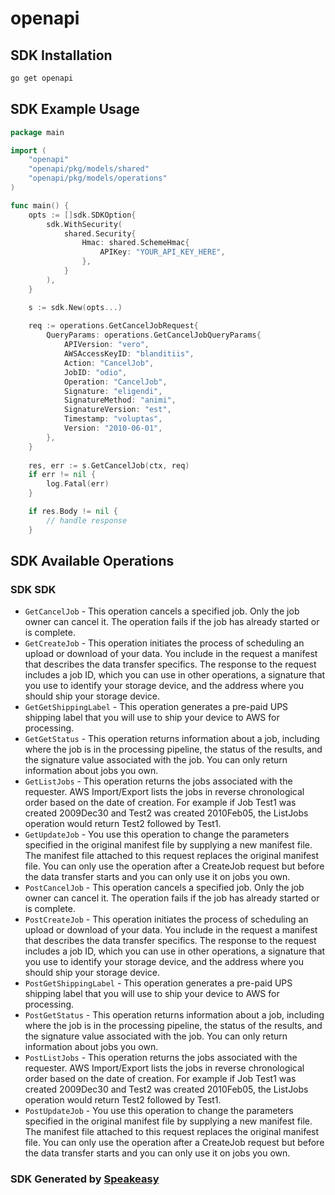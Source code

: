 # openapi

<!-- Start SDK Installation -->
## SDK Installation

```bash
go get openapi
```
<!-- End SDK Installation -->

## SDK Example Usage
<!-- Start SDK Example Usage -->
```go
package main

import (
    "openapi"
    "openapi/pkg/models/shared"
    "openapi/pkg/models/operations"
)

func main() {
    opts := []sdk.SDKOption{
        sdk.WithSecurity(
            shared.Security{
                Hmac: shared.SchemeHmac{
                    APIKey: "YOUR_API_KEY_HERE",
                },
            }
        ),
    }

    s := sdk.New(opts...)
    
    req := operations.GetCancelJobRequest{
        QueryParams: operations.GetCancelJobQueryParams{
            APIVersion: "vero",
            AWSAccessKeyID: "blanditiis",
            Action: "CancelJob",
            JobID: "odio",
            Operation: "CancelJob",
            Signature: "eligendi",
            SignatureMethod: "animi",
            SignatureVersion: "est",
            Timestamp: "voluptas",
            Version: "2010-06-01",
        },
    }
    
    res, err := s.GetCancelJob(ctx, req)
    if err != nil {
        log.Fatal(err)
    }

    if res.Body != nil {
        // handle response
    }
```
<!-- End SDK Example Usage -->

<!-- Start SDK Available Operations -->
## SDK Available Operations

### SDK SDK

* `GetCancelJob` - This operation cancels a specified job. Only the job owner can cancel it. The operation fails if the job has already started or is complete.
* `GetCreateJob` - This operation initiates the process of scheduling an upload or download of your data. You include in the request a manifest that describes the data transfer specifics. The response to the request includes a job ID, which you can use in other operations, a signature that you use to identify your storage device, and the address where you should ship your storage device.
* `GetGetShippingLabel` - This operation generates a pre-paid UPS shipping label that you will use to ship your device to AWS for processing.
* `GetGetStatus` - This operation returns information about a job, including where the job is in the processing pipeline, the status of the results, and the signature value associated with the job. You can only return information about jobs you own.
* `GetListJobs` - This operation returns the jobs associated with the requester. AWS Import/Export lists the jobs in reverse chronological order based on the date of creation. For example if Job Test1 was created 2009Dec30 and Test2 was created 2010Feb05, the ListJobs operation would return Test2 followed by Test1.
* `GetUpdateJob` - You use this operation to change the parameters specified in the original manifest file by supplying a new manifest file. The manifest file attached to this request replaces the original manifest file. You can only use the operation after a CreateJob request but before the data transfer starts and you can only use it on jobs you own.
* `PostCancelJob` - This operation cancels a specified job. Only the job owner can cancel it. The operation fails if the job has already started or is complete.
* `PostCreateJob` - This operation initiates the process of scheduling an upload or download of your data. You include in the request a manifest that describes the data transfer specifics. The response to the request includes a job ID, which you can use in other operations, a signature that you use to identify your storage device, and the address where you should ship your storage device.
* `PostGetShippingLabel` - This operation generates a pre-paid UPS shipping label that you will use to ship your device to AWS for processing.
* `PostGetStatus` - This operation returns information about a job, including where the job is in the processing pipeline, the status of the results, and the signature value associated with the job. You can only return information about jobs you own.
* `PostListJobs` - This operation returns the jobs associated with the requester. AWS Import/Export lists the jobs in reverse chronological order based on the date of creation. For example if Job Test1 was created 2009Dec30 and Test2 was created 2010Feb05, the ListJobs operation would return Test2 followed by Test1.
* `PostUpdateJob` - You use this operation to change the parameters specified in the original manifest file by supplying a new manifest file. The manifest file attached to this request replaces the original manifest file. You can only use the operation after a CreateJob request but before the data transfer starts and you can only use it on jobs you own.

<!-- End SDK Available Operations -->

### SDK Generated by [Speakeasy](https://docs.speakeasyapi.dev/docs/using-speakeasy/client-sdks)
